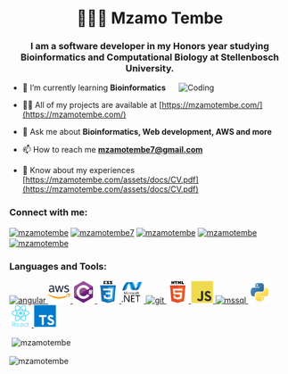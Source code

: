 <h1 align="center">👨🏽‍💻 Mzamo Tembe</h1>
<h3 align="center">I am a software developer in my Honors year studying Bioinformatics and Computational Biology at Stellenbosch University.</h3>
<img align="right" alt="Coding" width="200" max-height="200" src="https://i.pinimg.com/originals/06/60/ef/0660efe82fa3da42ed56eef013171835.gif">

- 🧬 I’m currently learning **Bioinformatics**

- 👨‍💻 All of my projects are available at [https://mzamotembe.com/](https://mzamotembe.com/)

- 💬 Ask me about **Bioinformatics, Web development, AWS and more**

- 📫 How to reach me **mzamotembe7@gmail.com**

- 📄 Know about my experiences [https://mzamotembe.com/assets/docs/CV.pdf](https://mzamotembe.com/assets/docs/CV.pdf)


<h3 align="left">Connect with me:</h3>
<p align="left">
<a href="https://linkedin.com/in/mzamotembe" target="blank"><img align="center" src="https://raw.githubusercontent.com/rahuldkjain/github-profile-readme-generator/master/src/images/icons/Social/linked-in-alt.svg" alt="mzamotembe" height="30" width="40" /></a>
<a href="https://www.leetcode.com/mzamotembe7" target="blank"><img align="center" src="https://raw.githubusercontent.com/rahuldkjain/github-profile-readme-generator/master/src/images/icons/Social/leet-code.svg" alt="mzamotembe7" height="30" width="40" /></a>
<a href="https://kaggle.com/mzamotembe" target="blank"><img align="center" src="https://raw.githubusercontent.com/rahuldkjain/github-profile-readme-generator/master/src/images/icons/Social/kaggle.svg" alt="mzamotembe" height="30" width="40" /></a>
<a href="https://huggingface.co/mzamotembe" target="blank"><img align="center" src="https://cdn-lfs.huggingface.co/repos/96/a2/96a2c8468c1546e660ac2609e49404b8588fcf5a748761fa72c154b2836b4c83/942cad1ccda905ac5a659dfd2d78b344fccfb84a8a3ac3721e08f488205638a0?response-content-disposition=inline%3B+filename*%3DUTF-8%27%27hf-logo.svg%3B+filename%3D%22hf-logo.svg%22%3B&response-content-type=image%2Fsvg%2Bxml&Expires=1715257885&Policy=eyJTdGF0ZW1lbnQiOlt7IkNvbmRpdGlvbiI6eyJEYXRlTGVzc1RoYW4iOnsiQVdTOkVwb2NoVGltZSI6MTcxNTI1Nzg4NX19LCJSZXNvdXJjZSI6Imh0dHBzOi8vY2RuLWxmcy5odWdnaW5nZmFjZS5jby9yZXBvcy85Ni9hMi85NmEyYzg0NjhjMTU0NmU2NjBhYzI2MDllNDk0MDRiODU4OGZjZjVhNzQ4NzYxZmE3MmMxNTRiMjgzNmI0YzgzLzk0MmNhZDFjY2RhOTA1YWM1YTY1OWRmZDJkNzhiMzQ0ZmNjZmI4NGE4YTNhYzM3MjFlMDhmNDg4MjA1NjM4YTA%7EcmVzcG9uc2UtY29udGVudC1kaXNwb3NpdGlvbj0qJnJlc3BvbnNlLWNvbnRlbnQtdHlwZT0qIn1dfQ__&Signature=oAq-udE2evPx6C%7EW5C3vE3QIX9wJGliR0x2BPREsParLeIsZ6%7E%7EhjZIQilJpFADDh98E0f%7ElGRAg5rW-471hkSgL3cwUFC1bHPEz2Gz7RPn9AYiR6TadkWVuN04kciqdTkRNQXVJXulO-wq0YkfW7rVPTmbme9%7E3m10p4V3ECOUqPFKEyaX6lvGmaPQtxQ4nTSfrJs8dDluLg5-x3B-mMS7sko1jDdBQe28ayfRHu%7Ee6JCyg6FZQONmJOW4ZWlealcCfMrrrj5ji5b-uVCbsmd1VIwyt6w5RJ5c8DzheKXtUPohinjosnchoMA3U9VdYggSU%7EKK7TNS-b%7EHay%7E6Qww__&Key-Pair-Id=KVTP0A1DKRTAX" alt="mzamotembe" height="30" width="40" /></a>
<a href="https://orcid.org/0009-0003-0926-5865" target="blank"><img align="center" src="https://upload.wikimedia.org/wikipedia/commons/0/06/ORCID_iD.svg" alt="mzamotembe" height="30" width="40" /></a>
</p>

<h3 align="left">Languages and Tools:</h3>
<p align="left"> <a href="https://angular.io" target="_blank" rel="noreferrer"> <img src="https://angular.io/assets/images/logos/angular/angular.svg" alt="angular" width="40" height="40"/> </a> <a href="https://aws.amazon.com" target="_blank" rel="noreferrer"> <img src="https://raw.githubusercontent.com/devicons/devicon/master/icons/amazonwebservices/amazonwebservices-original-wordmark.svg" alt="aws" width="40" height="40"/> </a> <a href="https://www.w3schools.com/cs/" target="_blank" rel="noreferrer"> <img src="https://raw.githubusercontent.com/devicons/devicon/master/icons/csharp/csharp-original.svg" alt="csharp" width="40" height="40"/> </a> <a href="https://www.w3schools.com/css/" target="_blank" rel="noreferrer"> <img src="https://raw.githubusercontent.com/devicons/devicon/master/icons/css3/css3-original-wordmark.svg" alt="css3" width="40" height="40"/> </a> <a href="https://dotnet.microsoft.com/" target="_blank" rel="noreferrer"> <img src="https://raw.githubusercontent.com/devicons/devicon/master/icons/dot-net/dot-net-original-wordmark.svg" alt="dotnet" width="40" height="40"/> </a> <a href="https://git-scm.com/" target="_blank" rel="noreferrer"> <img src="https://www.vectorlogo.zone/logos/git-scm/git-scm-icon.svg" alt="git" width="40" height="40"/> </a> <a href="https://www.w3.org/html/" target="_blank" rel="noreferrer"> <img src="https://raw.githubusercontent.com/devicons/devicon/master/icons/html5/html5-original-wordmark.svg" alt="html5" width="40" height="40"/> </a> <a href="https://developer.mozilla.org/en-US/docs/Web/JavaScript" target="_blank" rel="noreferrer"> <img src="https://raw.githubusercontent.com/devicons/devicon/master/icons/javascript/javascript-original.svg" alt="javascript" width="40" height="40"/> </a> <a href="https://www.microsoft.com/en-us/sql-server" target="_blank" rel="noreferrer"> <img src="https://www.svgrepo.com/show/303229/microsoft-sql-server-logo.svg" alt="mssql" width="40" height="40"/> </a> <a href="https://www.python.org" target="_blank" rel="noreferrer"> <img src="https://raw.githubusercontent.com/devicons/devicon/master/icons/python/python-original.svg" alt="python" width="40" height="40"/> </a> <a href="https://reactjs.org/" target="_blank" rel="noreferrer"> <img src="https://raw.githubusercontent.com/devicons/devicon/master/icons/react/react-original-wordmark.svg" alt="react" width="40" height="40"/> </a> <a href="https://www.typescriptlang.org/" target="_blank" rel="noreferrer"> <img src="https://raw.githubusercontent.com/devicons/devicon/master/icons/typescript/typescript-original.svg" alt="typescript" width="40" height="40"/> </a> </p>

<p>&nbsp;<img align="center" src="https://github-readme-stats.vercel.app/api?username=mzamotembe&show_icons=true&locale=en" alt="mzamotembe" /></p>

<p><img align="center" src="https://github-readme-streak-stats.herokuapp.com/?user=mzamotembe&" alt="mzamotembe" /></p>
